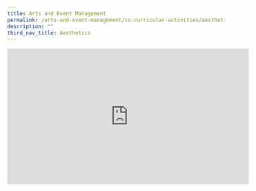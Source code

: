 ```yaml
---
title: Arts and Event Management
permalink: /arts-and-event-management/co-curricular-activities/aesthetics/
description: ""
third_nav_title: Aesthetics
---
```

<iframe width="560" height="315" src="https://www.youtube.com/embed/gOWDA5ND4uo" title="YouTube video player" frameborder="0" allow="accelerometer; autoplay; clipboard-write; encrypted-media; gyroscope; picture-in-picture" allowfullscreen=""></iframe>